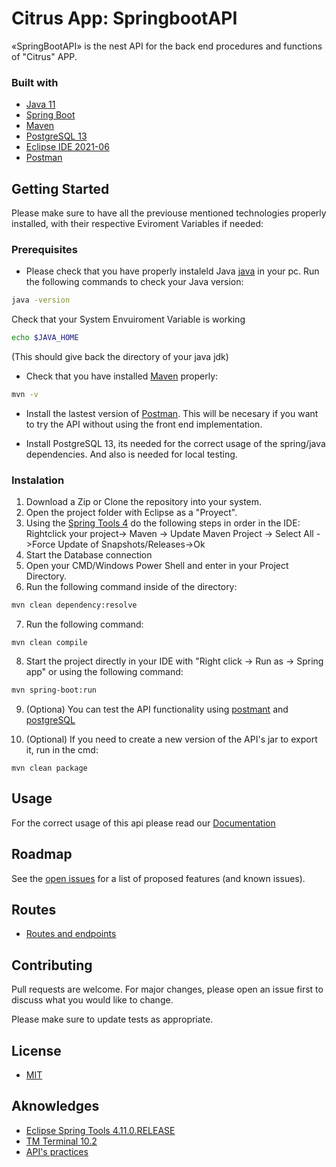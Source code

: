 # Citrus App: SpringbootAPI

«SpringBootAPI» is the nest API for the back end procedures and functions of "Citrus" APP.


### Built with

* [Java 11](https://www.oracle.com/java/technologies/javase-jdk11-downloads.html)
* [Spring Boot](https://spring.io/tools)
* [Maven](https://maven.apache.org/download.cgi)
* [PostgreSQL 13](https://www.enterprisedb.com/downloads/postgres-postgresql-downloads)
* [Eclipse IDE 2021-06](https://www.eclipse.org/downloads/)
* [Postman](https://www.postman.com/)


## Getting Started

Please make sure to have all the previouse mentioned technologies properly installed, with their respective Eviroment Variables if needed:

### Prerequisites


* Please check that you have properly instaleld Java [java](https://www.oracle.com/java/technologies/javase-jdk11-downloads.html) in your pc. Run the following commands to check your Java version:
```sh
java -version
```
Check that your System Envuiroment Variable is working
```bash
echo $JAVA_HOME
```
(This should give back the directory of your java jdk)

* Check that you have installed [Maven](https://maven.apache.org/download.cgi) properly:
```sh
mvn -v
```

* Install the lastest version of [Postman](https://www.postman.com/). This will be necesary if you want to try the API without using the front end implementation.

* Install PostgreSQL 13, its needed for the correct usage of the spring/java dependencies. And also is needed for local testing.

### Instalation
1. Download a Zip or Clone the repository into your system.
2. Open the project folder with Eclipse as a "Proyect".
3. Using the [Spring Tools 4](https://marketplace.eclipse.org/content/spring-tools-4-aka-spring-tool-suite-4) do the following steps in order in the IDE:
    Rightclick your project-> Maven -> Update Maven Project -> Select All ->Force Update of Snapshots/Releases->Ok
4. Start the Database connection
5. Open your CMD/Windows Power Shell and enter in your Project Directory.
6. Run the following command inside of the directory:
```bash
mvn clean dependency:resolve
```
7. Run the following command:
```
mvn clean compile
```
8. Start the project directly in your IDE with "Right click -> Run as -> Spring app" or using the following command:
```bash
mvn spring-boot:run
```
9. (Optiona) You can test the API functionality using [postmant](https://www.postman.com/) and [postgreSQL](https://www.enterprisedb.com/downloads/postgres-postgresql-downloads)

10. (Optional) If you need to create a new version of the API's jar to export it, run in the cmd:
```
mvn clean package
```
## Usage

For the correct usage of this api please read our [Documentation](https://lucid.app/lucidchart/invitations/accept/inv_27ec144e-7ccf-4e62-9d1f-02b0bfe96e3f)

## Roadmap

See the [open issues](https://github.com/Citrus-Software-Solutions/citrus-app-SpringbootAPI/issues) for a list of proposed features (and known issues).

## Routes
* [Routes and endpoints](https://docs.google.com/document/d/1JcTT2CHUaDCkFoKkd_NRmqmBzVGW7hJf53aKvgqzCto/edit?usp=sharing)

## Contributing
Pull requests are welcome. For major changes, please open an issue first to discuss what you would like to change.

Please make sure to update tests as appropriate.

## License
* [MIT](https://choosealicense.com/licenses/mit/)

## Aknowledges
* [Eclipse Spring Tools 4.11.0.RELEASE](https://marketplace.eclipse.org/content/spring-tools-4-aka-spring-tool-suite-4)
* [TM Terminal 10.2](https://marketplace.eclipse.org/content/tm-terminal) 
* [API's practices](https://www.vinaysahni.com/best-practices-for-a-pragmatic-restful-api#requirements)
